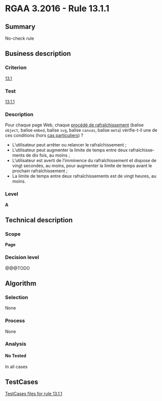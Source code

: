 # RGAA 3.2016 - Rule 13.1.1

## Summary
No-check rule


## Business description

### Criterion
[13.1](http://references.modernisation.gouv.fr/rgaa-accessibilite/2016/criteres.html#crit-13-1)

### Test
[13.1.1](http://references.modernisation.gouv.fr/rgaa-accessibilite/2016/criteres.html#test-13-1-1)

### Description
<div lang="fr">Pour chaque page Web, chaque <a href="http://references.modernisation.gouv.fr/rgaa-accessibilite/2016/glossaire.html#procd-de-rafrachissement">proc&#xE9;d&#xE9; de rafra&#xEE;chissement</a> (balise <code lang="en">object</code>, balise <code lang="en">embed</code>, balise <code lang="en">svg</code>, balise <code lang="en">canvas</code>, balise <code lang="en">meta</code>) v&#xE9;rifie-t-il une de ces conditions (hors <a href="http://references.modernisation.gouv.fr/rgaa-accessibilite/2016/cas-particuliers.html#cp-13-1" title="Cas particuliers pour le crit&#xE8;re 13.1">cas particuliers</a>)&nbsp;? <ul><li>L&#x2019;utilisateur peut arr&#xEA;ter ou relancer le rafra&#xEE;chissement&nbsp;;</li> <li>L&#x2019;utilisateur peut augmenter la limite de temps entre deux rafra&#xEE;chissements de dix fois, au moins&nbsp;;</li> <li>L&#x2019;utilisateur est averti de l&#x2019;imminence du rafra&#xEE;chissement et dispose de vingt secondes, au moins, pour augmenter la limite de temps avant le prochain rafra&#xEE;chissement&nbsp;;</li> <li>La limite de temps entre deux rafra&#xEE;chissements est de vingt heures, au moins.</li> </ul></div>

### Level
**A**


## Technical description

### Scope
**Page**

### Decision level
@@@TODO


## Algorithm

### Selection
None

### Process
None

### Analysis

#### No Tested
In all cases


##  TestCases

[TestCases files for rule 13.1.1](https://github.com/Asqatasun/Asqatasun/tree/develop/rules/rules-rgaa3.2016/src/test/resources/testcases/rgaa32016/Rgaa32016Rule130101/)


